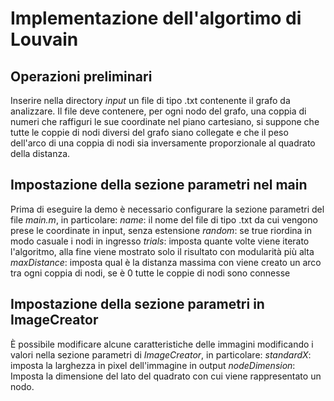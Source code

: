 # Implementazione dell'algortimo di Louvain
## Operazioni preliminari
Inserire nella directory *input* un file di tipo .txt contenente il grafo da analizzare.
Il file deve contenere, per ogni nodo del grafo, una coppia di numeri che raffiguri le sue coordinate nel piano cartesiano, si suppone che tutte le coppie di nodi diversi del grafo siano collegate e che il peso dell'arco di una coppia di nodi sia inversamente proporzionale al quadrato della distanza.
## Impostazione della sezione parametri nel main
Prima di eseguire la demo è necessario configurare la sezione parametri del file *main.m*, in particolare:
*name*: il nome del file di tipo .txt da cui vengono prese le coordinate in input, senza estensione
*random*: se true riordina in modo casuale i nodi in ingresso
*trials*: imposta quante volte viene iterato l'algoritmo, alla fine viene mostrato solo il risultato con modularità più alta
*maxDistance*: imposta qual è la distanza massima con viene creato un arco tra ogni coppia di nodi, se è 0 tutte le coppie di nodi sono connesse
## Impostazione della sezione parametri in ImageCreator
È possibile modificare alcune caratteristiche delle immagini modificando i valori nella sezione parametri di *ImageCreator*, in particolare:
*standardX*: imposta la larghezza in pixel dell'immagine in output
*nodeDimension*: Imposta la dimensione del lato del quadrato con cui viene rappresentato un nodo.